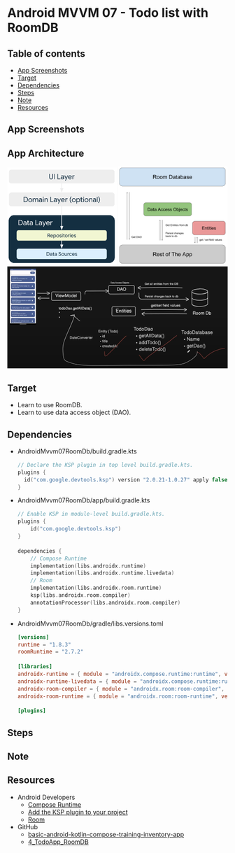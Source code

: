 <!-- omit in toc -->
# Android MVVM 07 - Todo list with RoomDB

<!-- omit in toc -->
## Table of contents

- [App Screenshots](#app-screenshots)
- [Target](#target)
- [Dependencies](#dependencies)
- [Steps](#steps)
- [Note](#note)
- [Resources](#resources)

## App Screenshots

## App Architecture

<img src="../images/mvvm07_app_architecture_01.png" alt="App architecture." width="250"/>

<img src="../images/mvvm07_app_architecture_02.png" alt="App architecture." width="250"/>

<img src="../images/mvvm07_app_architecture_03.png" alt="App architecture." width="600"/>

## Target

- Learn to use RoomDB.
- Learn to use data access object (DAO).

## Dependencies

- AndroidMvvm07RoomDb/build.gradle.kts

  ```kts
  // Declare the KSP plugin in top level build.gradle.kts.
  plugins {
    id("com.google.devtools.ksp") version "2.0.21-1.0.27" apply false
  }
  ```

- AndroidMvvm07RoomDb/app/build.gradle.kts

  ```kts
  // Enable KSP in module-level build.gradle.kts.
  plugins {
      id("com.google.devtools.ksp")
  }

  dependencies {
      // Compose Runtime
      implementation(libs.androidx.runtime)
      implementation(libs.androidx.runtime.livedata)
      // Room
      implementation(libs.androidx.room.runtime)
      ksp(libs.androidx.room.compiler)
      annotationProcessor(libs.androidx.room.compiler)
  }
  ```

- AndroidMvvm07RoomDb/gradle/libs.versions.toml

  ```toml
  [versions]
  runtime = "1.8.3"
  roomRuntime = "2.7.2"
  
  [libraries]
  androidx-runtime = { module = "androidx.compose.runtime:runtime", version.ref = "runtime" }
  androidx-runtime-livedata = { module = "androidx.compose.runtime:runtime-livedata", version.ref = "runtime" }
  androidx-room-compiler = { module = "androidx.room:room-compiler", version.ref = "roomRuntime" }
  androidx-room-runtime = { module = "androidx.room:room-runtime", version.ref = "roomRuntime" }
  
  [plugins]
  ```


## Steps

## Note

## Resources

- Android Developers
  - [Compose Runtime](https://developer.android.com/jetpack/androidx/releases/compose-runtime)
  - [Add the KSP plugin to your project](https://developer.android.com/build/migrate-to-ksp?authuser=1#add-ksp)
  - [Room](https://developer.android.com/jetpack/androidx/releases/room)
- GitHub
  - [basic-android-kotlin-compose-training-inventory-app](https://github.com/google-developer-training/basic-android-kotlin-compose-training-inventory-app)
  - [4_TodoApp_RoomDB](https://github.com/bimalkaf/JetpackCompose_Playground/tree/main/4_TodoApp_RoomDB)